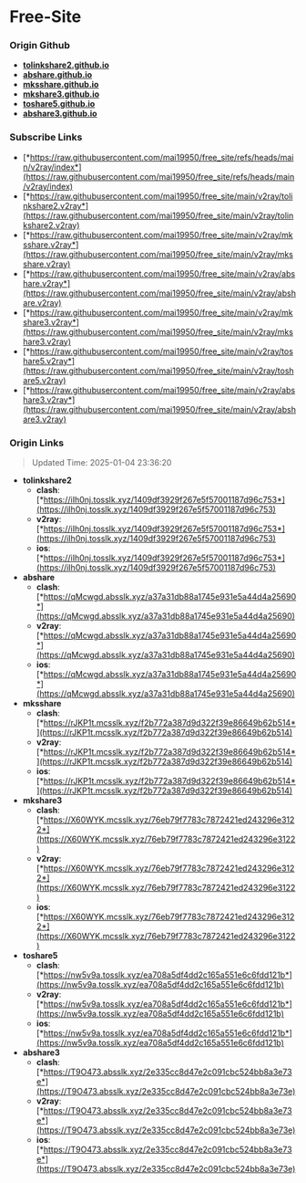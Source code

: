 # Free-Site

### Origin Github

- [**tolinkshare2.github.io**](https://github.com/tolinkshare2/tolinkshare2.github.io)
- [**abshare.github.io**](https://github.com/abshare/abshare.github.io)
- [**mksshare.github.io**](https://github.com/mksshare/mksshare.github.io)
- [**mkshare3.github.io**](https://github.com/mkshare3/mkshare3.github.io)
- [**toshare5.github.io**](https://github.com/toshare5/toshare5.github.io)
- [**abshare3.github.io**](https://github.com/abshare3/abshare3.github.io)

### Subscribe Links

- [*https://raw.githubusercontent.com/mai19950/free_site/refs/heads/main/v2ray/index*](https://raw.githubusercontent.com/mai19950/free_site/refs/heads/main/v2ray/index)
- [*https://raw.githubusercontent.com/mai19950/free_site/main/v2ray/tolinkshare2.v2ray*](https://raw.githubusercontent.com/mai19950/free_site/main/v2ray/tolinkshare2.v2ray)
- [*https://raw.githubusercontent.com/mai19950/free_site/main/v2ray/mksshare.v2ray*](https://raw.githubusercontent.com/mai19950/free_site/main/v2ray/mksshare.v2ray)
- [*https://raw.githubusercontent.com/mai19950/free_site/main/v2ray/abshare.v2ray*](https://raw.githubusercontent.com/mai19950/free_site/main/v2ray/abshare.v2ray)
- [*https://raw.githubusercontent.com/mai19950/free_site/main/v2ray/mkshare3.v2ray*](https://raw.githubusercontent.com/mai19950/free_site/main/v2ray/mkshare3.v2ray)
- [*https://raw.githubusercontent.com/mai19950/free_site/main/v2ray/toshare5.v2ray*](https://raw.githubusercontent.com/mai19950/free_site/main/v2ray/toshare5.v2ray)
- [*https://raw.githubusercontent.com/mai19950/free_site/main/v2ray/abshare3.v2ray*](https://raw.githubusercontent.com/mai19950/free_site/main/v2ray/abshare3.v2ray)

### Origin Links

> Updated Time: 2025-01-04 23:36:20

- **tolinkshare2**
  - **clash**: [*https://iIh0nj.tosslk.xyz/1409df3929f267e5f57001187d96c753*](https://iIh0nj.tosslk.xyz/1409df3929f267e5f57001187d96c753)
  - **v2ray**: [*https://iIh0nj.tosslk.xyz/1409df3929f267e5f57001187d96c753*](https://iIh0nj.tosslk.xyz/1409df3929f267e5f57001187d96c753)
  - **ios**: [*https://iIh0nj.tosslk.xyz/1409df3929f267e5f57001187d96c753*](https://iIh0nj.tosslk.xyz/1409df3929f267e5f57001187d96c753)
- **abshare**
  - **clash**: [*https://qMcwgd.absslk.xyz/a37a31db88a1745e931e5a44d4a25690*](https://qMcwgd.absslk.xyz/a37a31db88a1745e931e5a44d4a25690)
  - **v2ray**: [*https://qMcwgd.absslk.xyz/a37a31db88a1745e931e5a44d4a25690*](https://qMcwgd.absslk.xyz/a37a31db88a1745e931e5a44d4a25690)
  - **ios**: [*https://qMcwgd.absslk.xyz/a37a31db88a1745e931e5a44d4a25690*](https://qMcwgd.absslk.xyz/a37a31db88a1745e931e5a44d4a25690)
- **mksshare**
  - **clash**: [*https://rJKP1t.mcsslk.xyz/f2b772a387d9d322f39e86649b62b514*](https://rJKP1t.mcsslk.xyz/f2b772a387d9d322f39e86649b62b514)
  - **v2ray**: [*https://rJKP1t.mcsslk.xyz/f2b772a387d9d322f39e86649b62b514*](https://rJKP1t.mcsslk.xyz/f2b772a387d9d322f39e86649b62b514)
  - **ios**: [*https://rJKP1t.mcsslk.xyz/f2b772a387d9d322f39e86649b62b514*](https://rJKP1t.mcsslk.xyz/f2b772a387d9d322f39e86649b62b514)
- **mkshare3**
  - **clash**: [*https://X60WYK.mcsslk.xyz/76eb79f7783c7872421ed243296e3122*](https://X60WYK.mcsslk.xyz/76eb79f7783c7872421ed243296e3122)
  - **v2ray**: [*https://X60WYK.mcsslk.xyz/76eb79f7783c7872421ed243296e3122*](https://X60WYK.mcsslk.xyz/76eb79f7783c7872421ed243296e3122)
  - **ios**: [*https://X60WYK.mcsslk.xyz/76eb79f7783c7872421ed243296e3122*](https://X60WYK.mcsslk.xyz/76eb79f7783c7872421ed243296e3122)
- **toshare5**
  - **clash**: [*https://nw5v9a.tosslk.xyz/ea708a5df4dd2c165a551e6c6fdd121b*](https://nw5v9a.tosslk.xyz/ea708a5df4dd2c165a551e6c6fdd121b)
  - **v2ray**: [*https://nw5v9a.tosslk.xyz/ea708a5df4dd2c165a551e6c6fdd121b*](https://nw5v9a.tosslk.xyz/ea708a5df4dd2c165a551e6c6fdd121b)
  - **ios**: [*https://nw5v9a.tosslk.xyz/ea708a5df4dd2c165a551e6c6fdd121b*](https://nw5v9a.tosslk.xyz/ea708a5df4dd2c165a551e6c6fdd121b)
- **abshare3**
  - **clash**: [*https://T9O473.absslk.xyz/2e335cc8d47e2c091cbc524bb8a3e73e*](https://T9O473.absslk.xyz/2e335cc8d47e2c091cbc524bb8a3e73e)
  - **v2ray**: [*https://T9O473.absslk.xyz/2e335cc8d47e2c091cbc524bb8a3e73e*](https://T9O473.absslk.xyz/2e335cc8d47e2c091cbc524bb8a3e73e)
  - **ios**: [*https://T9O473.absslk.xyz/2e335cc8d47e2c091cbc524bb8a3e73e*](https://T9O473.absslk.xyz/2e335cc8d47e2c091cbc524bb8a3e73e)

